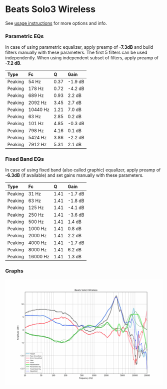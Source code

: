 # Beats Solo3 Wireless
See [usage instructions](https://github.com/jaakkopasanen/AutoEq#usage) for more options and info.

### Parametric EQs
In case of using parametric equalizer, apply preamp of **-7.3dB** and build filters manually
with these parameters. The first 5 filters can be used independently.
When using independent subset of filters, apply preamp of **-7.2 dB**.

| Type    | Fc       |    Q | Gain    |
|:--------|:---------|:-----|:--------|
| Peaking | 54 Hz    | 0.37 | -1.9 dB |
| Peaking | 178 Hz   | 0.72 | -4.2 dB |
| Peaking | 689 Hz   | 0.93 | 2.2 dB  |
| Peaking | 2092 Hz  | 3.45 | 2.7 dB  |
| Peaking | 10440 Hz | 1.21 | 7.0 dB  |
| Peaking | 63 Hz    | 2.85 | 0.2 dB  |
| Peaking | 101 Hz   | 4.85 | -0.3 dB |
| Peaking | 798 Hz   | 4.16 | 0.1 dB  |
| Peaking | 5424 Hz  | 3.86 | -2.2 dB |
| Peaking | 7912 Hz  | 5.31 | 2.1 dB  |

### Fixed Band EQs
In case of using fixed band (also called graphic) equalizer, apply preamp of **-6.3dB**
(if available) and set gains manually with these parameters.

| Type    | Fc       |    Q | Gain    |
|:--------|:---------|:-----|:--------|
| Peaking | 31 Hz    | 1.41 | -1.7 dB |
| Peaking | 63 Hz    | 1.41 | -1.8 dB |
| Peaking | 125 Hz   | 1.41 | -4.1 dB |
| Peaking | 250 Hz   | 1.41 | -3.6 dB |
| Peaking | 500 Hz   | 1.41 | 1.4 dB  |
| Peaking | 1000 Hz  | 1.41 | 0.8 dB  |
| Peaking | 2000 Hz  | 1.41 | 2.2 dB  |
| Peaking | 4000 Hz  | 1.41 | -1.7 dB |
| Peaking | 8000 Hz  | 1.41 | 6.2 dB  |
| Peaking | 16000 Hz | 1.41 | 1.3 dB  |

### Graphs
![](./Beats%20Solo3%20Wireless.png)